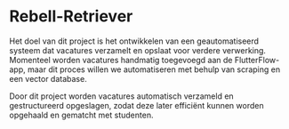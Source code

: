# Rebell-Retriever
Het doel van dit project is het ontwikkelen van een geautomatiseerd systeem dat vacatures verzamelt en opslaat voor verdere verwerking. Momenteel worden vacatures handmatig toegevoegd aan de FlutterFlow-app, maar dit proces willen we automatiseren met behulp van scraping en een vector database. 

Door dit project worden vacatures automatisch verzameld en gestructureerd opgeslagen, zodat deze later efficiënt kunnen worden opgehaald en gematcht met studenten. 

